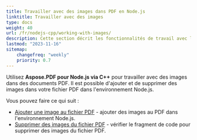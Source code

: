 ```yaml
---
title: Travailler avec des images dans PDF en Node.js
linktitle: Travailler avec des images
type: docs
weight: 40
url: /fr/nodejs-cpp/working-with-images/
description: Cette section décrit les fonctionnalités de travail avec les images dans un fichier PDF en Node.js.
lastmod: "2023-11-16"
sitemap:
    changefreq: "weekly"
    priority: 0.7
---
```


Utilisez **Aspose.PDF pour Node.js via C++** pour travailler avec des images dans des documents PDF. Il est possible d'ajouter et de supprimer des images dans votre fichier PDF dans l'environnement Node.js.

Vous pouvez faire ce qui suit :

- [Ajouter une image au fichier PDF](/pdf/fr/nodejs-cpp/add-image-to-pdf/) - ajouter des images au PDF dans l'environnement Node.js.
- [Supprimer des images du fichier PDF](/pdf/fr/nodejs-cpp/delete-images-from-pdf-file/) - vérifier le fragment de code pour supprimer des images du fichier PDF.